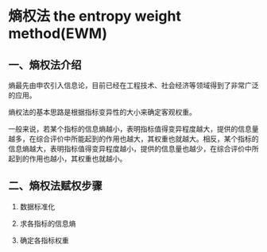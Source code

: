 # 熵权法  the entropy weight method(EWM)
## 一、熵权法介绍

熵最先由申农引入信息论，目前已经在工程技术、社会经济等领域得到了非常广泛的应用。

熵权法的基本思路是根据指标变异性的大小来确定客观权重。

一般来说，若某个指标的信息熵越小，表明指标值得变异程度越大，提供的信息量越多，在综合评价中所能起到的作用也越大，其权重也就越大。相反，某个指标的信息熵越大，表明指标值得变异程度越小，提供的信息量也越少，在综合评价中所起到的作用也越小，其权重也就越小。
      
## 二、熵权法赋权步骤

1. 数据标准化
 
2. 求各指标的信息熵

3. 确定各指标权重

      
